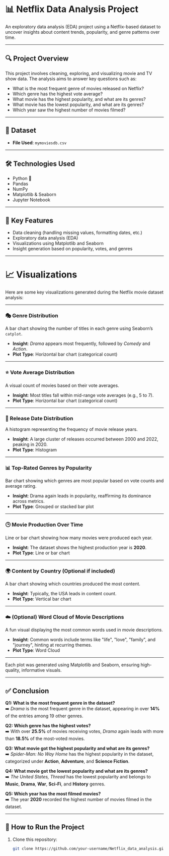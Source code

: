 # 📊 Netflix Data Analysis Project

An exploratory data analysis (EDA) project using a Netflix-based dataset to uncover insights about content trends, popularity, and genre patterns over time.

---

## 🔍 Project Overview

This project involves cleaning, exploring, and visualizing movie and TV show data. The analysis aims to answer key questions such as:

- What is the most frequent genre of movies released on Netflix?
- Which genre has the highest vote average?
- What movie has the highest popularity, and what are its genres?
- What movie has the lowest popularity, and what are its genres?
- Which year saw the highest number of movies filmed?

---

## 📁 Dataset

- **File Used**: `mymoviesdb.csv`

---

## 🛠️ Technologies Used

- Python 🐍
- Pandas
- NumPy
- Matplotlib & Seaborn
- Jupyter Notebook

---

## 📌 Key Features

- Data cleaning (handling missing values, formatting dates, etc.)
- Exploratory data analysis (EDA)
- Visualizations using Matplotlib and Seaborn
- Insight generation based on popularity, votes, and genres

---

# 📈 Visualizations

Here are some key visualizations generated during the Netflix movie dataset analysis:

---

### 🎭 Genre Distribution

A bar chart showing the number of titles in each genre using Seaborn’s `catplot`.

- **Insight**: *Drama* appears most frequently, followed by *Comedy* and *Action*.
- **Plot Type**: Horizontal bar chart (categorical count)

---

### ⭐ Vote Average Distribution

A visual count of movies based on their vote averages.

- **Insight**: Most titles fall within mid-range vote averages (e.g., 5 to 7).
- **Plot Type**: Horizontal bar chart (categorical count)

---

### 📅 Release Date Distribution

A histogram representing the frequency of movie release years.

- **Insight**: A large cluster of releases occurred between 2000 and 2022, peaking in 2020.
- **Plot Type**: Histogram

---

### 📊 Top-Rated Genres by Popularity

Bar chart showing which genres are most popular based on vote counts and average rating.

- **Insight**: Drama again leads in popularity, reaffirming its dominance across metrics.
- **Plot Type**: Grouped or stacked bar plot

---

### 🕒 Movie Production Over Time

Line or bar chart showing how many movies were produced each year.

- **Insight**: The dataset shows the highest production year is **2020**.
- **Plot Type**: Line or bar chart

---

### 🌍 Content by Country (Optional if included)

A bar chart showing which countries produced the most content.

- **Insight**: Typically, the USA leads in content count.
- **Plot Type**: Vertical bar chart

---

### ☁️ (Optional) Word Cloud of Movie Descriptions

A fun visual displaying the most common words used in movie descriptions.

- **Insight**: Common words include terms like "life", "love", "family", and "journey", hinting at recurring themes.
- **Plot Type**: Word Cloud

---

Each plot was generated using Matplotlib and Seaborn, ensuring high-quality, informative visuals.



---

## ✅ Conclusion

**Q1: What is the most frequent genre in the dataset?**  
➡️ *Drama* is the most frequent genre in the dataset, appearing in over **14%** of the entries among 19 other genres.

**Q2: Which genre has the highest votes?**  
➡️ With over **25.5%** of movies receiving votes, *Drama* again leads with more than **18.5%** of the most-voted movies.

**Q3: What movie got the highest popularity and what are its genres?**  
➡️ *Spider-Man: No Way Home* has the highest popularity in the dataset, categorized under **Action**, **Adventure**, and **Science Fiction**.

**Q4: What movie got the lowest popularity and what are its genres?**  
➡️ *The United States, Thread* has the lowest popularity and belongs to **Music**, **Drama**, **War**, **Sci-Fi**, and **History** genres.

**Q5: Which year has the most filmed movies?**  
➡️ The year **2020** recorded the highest number of movies filmed in the dataset.

---

## 🧪 How to Run the Project

1. Clone this repository:
   ```bash
   git clone https://github.com/your-username/Netflix_data_analysis.git
